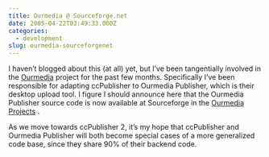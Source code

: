 ```yaml
---
title: Ourmedia @ Sourceforge.net
date: 2005-04-22T03:49:33.000Z
categories:
  - development
slug: ourmedia-sourceforgenet
---
```

I haven’t blogged about this (at all) yet, but I’ve been tangentially involved in the [Ourmedia][1]  project for the past few months. Specifically I’ve been responsible for adapting ccPublisher to Ourmedia Publisher, which is their desktop upload tool. I figure I should announce here that the Ourmedia Publisher source code is now available at Sourceforge in the [Ourmedia Projects][2] .

As we move towards ccPublisher 2, it’s my hope that ccPublisher and Ourmedia Publisher will both become special cases of a more generalized code base, since they share 90% of their backend code.



 [1]: http://ourmedia.org
 [2]: http://sourceforge.net/ourmedia
